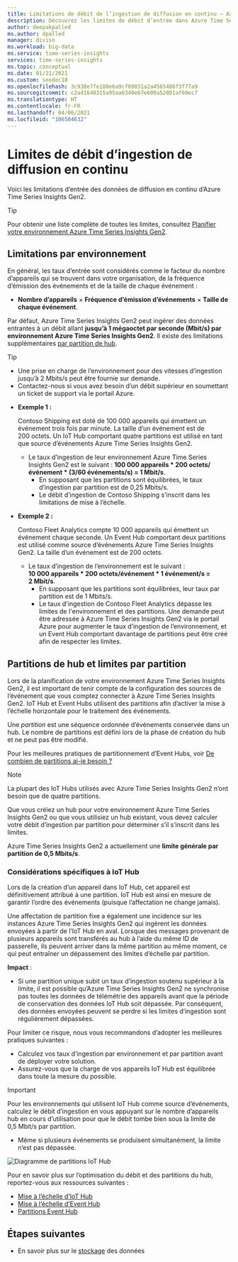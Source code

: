 ```yaml
---
title: Limitations de débit de l’ingestion de diffusion en continu – Azure Time Series Insights Gen2 | Microsoft Docs
description: Découvrez les limites de débit d’entrée dans Azure Time Series Insights Gen2.
author: deepakpalled
ms.author: dpalled
manager: diviso
ms.workload: big-data
ms.service: time-series-insights
services: time-series-insights
ms.topic: conceptual
ms.date: 01/21/2021
ms.custom: seodec18
ms.openlocfilehash: 3c938e7fe180e6a9cf08031a2a4565486f3f77a9
ms.sourcegitcommit: c2a41648315a95aa6340e67e600a52801af69ec7
ms.translationtype: HT
ms.contentlocale: fr-FR
ms.lasthandoff: 04/06/2021
ms.locfileid: "106504632"
---
```

# <a name="streaming-ingestion-throughput-limits"></a>Limites de débit d’ingestion de diffusion en continu

Voici les limitations d’entrée des données de diffusion en continu d’Azure Time Series Insights Gen2.

> [!TIP]
> Pour obtenir une liste complète de toutes les limites, consultez [Planifier votre environnement Azure Time Series Insights Gen2](./how-to-plan-your-environment.md#review-azure-time-series-insights-gen2-limits).

## <a name="per-environment-limitations"></a>Limitations par environnement

En général, les taux d’entrée sont considérés comme le facteur du nombre d’appareils qui se trouvent dans votre organisation, de la fréquence d’émission des événements et de la taille de chaque événement :

* **Nombre d’appareils** × **Fréquence d’émission d’événements** × **Taille de chaque événement**.

Par défaut, Azure Time Series Insights Gen2 peut ingérer des données entrantes à un débit allant **jusqu’à 1 mégaoctet par seconde (Mbit/s) par environnement Azure Time Series Insights Gen2**. Il existe des limitations supplémentaires [par partition de hub](./concepts-streaming-ingress-throughput-limits.md#hub-partitions-and-per-partition-limits).

> [!TIP]
>
> * Une prise en charge de l’environnement pour des vitesses d’ingestion jusqu’à 2 Mbits/s peut être fournie sur demande.
> * Contactez-nous si vous avez besoin d’un débit supérieur en soumettant un ticket de support via le portail Azure.

* **Exemple 1 :**

    Contoso Shipping est doté de 100 000 appareils qui émettent un événement trois fois par minute. La taille d’un événement est de 200 octets. Un IoT Hub comportant quatre partitions est utilisé en tant que source d’événements Azure Time Series Insights Gen2.

  * Le taux d’ingestion de leur environnement Azure Time Series Insights Gen2 est le suivant : **100 000 appareils * 200 octets/événement * (3/60 événements/s) = 1 Mbit/s**.
    * En supposant que les partitions sont équilibrées, le taux d’ingestion par partition est de 0,25 Mbits/s.
    * Le débit d’ingestion de Contoso Shipping s’inscrit dans les limitations de mise à l’échelle.

* **Exemple 2 :**

    Contoso Fleet Analytics compte 10 000 appareils qui émettent un événement chaque seconde. Un Event Hub comportant deux partitions est utilisé comme source d’événements Azure Time Series Insights Gen2. La taille d’un événement est de 200 octets.

  * Le taux d’ingestion de l’environnement est le suivant : **10 000 appareils * 200 octets/événement * 1 événement/s = 2 Mbit/s**.
    * En supposant que les partitions sont équilibrées, leur taux par partition est de 1 Mbits/s.
    * Le taux d'ingestion de Contoso Fleet Analytics dépasse les limites de l'environnement et des partitions. Une demande peut être adressée à Azure Time Series Insights Gen2 via le portail Azure pour augmenter le taux d’ingestion de l’environnement, et un Event Hub comportant davantage de partitions peut être créé afin de respecter les limites.

## <a name="hub-partitions-and-per-partition-limits"></a>Partitions de hub et limites par partition

Lors de la planification de votre environnement Azure Time Series Insights Gen2, il est important de tenir compte de la configuration des sources de l’événement que vous comptez connecter à Azure Time Series Insights Gen2. IoT Hub et Event Hubs utilisent des partitions afin d’activer la mise à l’échelle horizontale pour le traitement des événements.

Une *partition* est une séquence ordonnée d’événements conservée dans un hub. Le nombre de partitions est défini lors de la phase de création du hub et ne peut pas être modifié.

Pour les meilleures pratiques de partitionnement d’Event Hubs, voir [De combien de partitions ai-je besoin ?](../event-hubs/event-hubs-faq.md#how-many-partitions-do-i-need)

> [!NOTE]
> La plupart des IoT Hubs utilisés avec Azure Time Series Insights Gen2 n’ont besoin que de quatre partitions.

Que vous créiez un hub pour votre environnement Azure Time Series Insights Gen2 ou que vous utilisiez un hub existant, vous devez calculer votre débit d’ingestion par partition pour déterminer s’il s’inscrit dans les limites.

Azure Time Series Insights Gen2 a actuellement une **limite générale par partition de 0,5 Mbits/s**.

### <a name="iot-hub-specific-considerations"></a>Considérations spécifiques à IoT Hub

Lors de la création d’un appareil dans IoT Hub, cet appareil est définitivement attribué à une partition. IoT Hub est ainsi en mesure de garantir l’ordre des événements (puisque l’affectation ne change jamais).

Une affectation de partition fixe a également une incidence sur les instances Azure Time Series Insights Gen2 qui ingèrent les données envoyées à partir de l’IoT Hub en aval. Lorsque des messages provenant de plusieurs appareils sont transférés au hub à l’aide du même ID de passerelle, ils peuvent arriver dans la même partition au même moment, ce qui peut entraîner un dépassement des limites d’échelle par partition.

**Impact** :

* Si une partition unique subit un taux d’ingestion soutenu supérieur à la limite, il est possible qu’Azure Time Series Insights Gen2 ne synchronise pas toutes les données de télémétrie des appareils avant que la période de conservation des données IoT Hub soit dépassée. Par conséquent, des données envoyées peuvent se perdre si les limites d’ingestion sont régulièrement dépassées.

Pour limiter ce risque, nous vous recommandons d’adopter les meilleures pratiques suivantes :

* Calculez vos taux d’ingestion par environnement et par partition avant de déployer votre solution.
* Assurez-vous que la charge de vos appareils IoT Hub est équilibrée dans toute la mesure du possible.

> [!IMPORTANT]
> Pour les environnements qui utilisent IoT Hub comme source d’événements, calculez le débit d’ingestion en vous appuyant sur le nombre d’appareils hub en cours d’utilisation pour que le débit tombe bien sous la limite de 0,5 Mbit/s par partition.
>
> * Même si plusieurs événements se produisent simultanément, la limite n’est pas dépassée.

  ![Diagramme de partitions IoT Hub](media/concepts-ingress-overview/iot-hub-partiton-diagram.png)

Pour en savoir plus sur l’optimisation du débit et des partitions du hub, reportez-vous aux ressources suivantes :

* [Mise à l’échelle d’IoT Hub](../iot-hub/iot-hub-scaling.md)
* [Mise à l’échelle d’Event Hub](../event-hubs/event-hubs-scalability.md#throughput-units)
* [Partitions Event Hub](../event-hubs/event-hubs-features.md#partitions)

## <a name="next-steps"></a>Étapes suivantes

* En savoir plus sur le [stockage](./concepts-storage.md) des données
